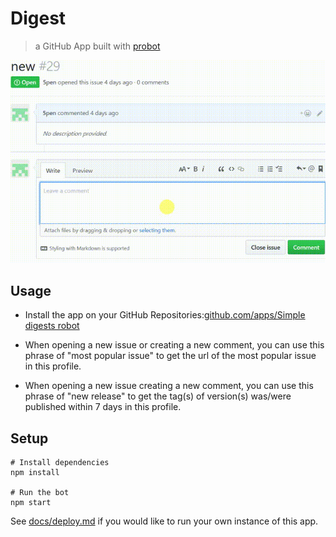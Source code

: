 # Digest

> a GitHub App built with [probot](https://github.com/probot/probot)

![bot screencast](assets/Digests.gif)

## Usage
- Install the app on your GitHub Repositories:[github.com/apps/Simple digests robot](https://github.com/apps/simple-digests-robot)


- When opening a new issue or creating a new comment, you can use this phrase of "most popular issue" to get the url of the most popular issue in this profile.


- When opening a new issue creating a new comment, you can use this phrase of "new release" to get the tag(s) of version(s) was/were published within 7 days in this profile.

## Setup

```
# Install dependencies
npm install

# Run the bot
npm start
```

See [docs/deploy.md](docs/deploy.md) if you would like to run your own instance of this app.

